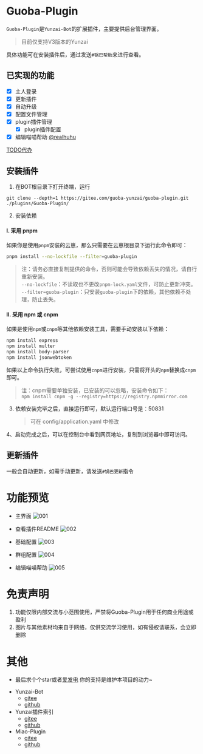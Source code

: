 # Guoba-Plugin

`Guoba-Plugin`是`Yunzai-Bot`的扩展插件，主要提供后台管理界面。

> 目前仅支持V3版本的Yunzai

具体功能可在安装插件后，通过发送`#锅巴帮助`来进行查看。

## 已实现的功能

- [x] 主人登录
- [x] 更新插件
- [x] 自动升级
- [x] 配置文件管理
- [x] plugin插件管理
    - [x] plugin插件配置
- [x] 编辑喵喵帮助 [@realhuhu](https://github.com/realhuhu)

[TODO代办](https://gitee.com/guoba-yunzai/resources/blob/master/other/TODO.md)

## 安装插件

1. 在BOT根目录下打开终端，运行

```
git clone --depth=1 https://gitee.com/guoba-yunzai/guoba-plugin.git ./plugins/Guoba-Plugin/
```

2. 安装依赖

#### Ⅰ. 采用 pnpm
如果你是使用`pnpm`安装的云崽，那么只需要在云崽根目录下运行此命令即可：

```bash
pnpm install --no-lockfile --filter=guoba-plugin
```

> 注：请务必直接复制提供的命令，否则可能会导致依赖丢失的情况，请自行重新安装。<br>
> `--no-lockfile`：不读取也不更改`pnpm-lock.yaml`文件，可防止更新冲突。<br>
> `--filter=guoba-plugin`：只安装`guoba-plugin`下的依赖，其他依赖不处理，防止丢失。

#### Ⅱ. 采用 npm 或 cnpm

如果是使用`npm`或`cnpm`等其他依赖安装工具，需要手动安装以下依赖：

```bash
npm install express
npm install multer
npm install body-parser
npm install jsonwebtoken
```
如果以上命令执行失败，可尝试使用`cnpm`进行安装，只需将开头的`npm`替换成`cnpm`即可。

> 注：cnpm需要单独安装，已安装的可以忽略，安装命令如下：<br>
> `npm install cnpm -g --registry=https://registry.npmmirror.com`

3. 依赖安装完毕之后，直接运行即可，默认运行端口号是：50831
   > 可在 config/application.yaml 中修改

4、启动完成之后，可以在控制台中看到网页地址，复制到浏览器中即可访问。

## 更新插件

一般会自动更新，如需手动更新，请发送`#锅巴更新`指令

# 功能预览

- 主界面
![001](./resources/images/readme/001.png)

- 查看插件README
![002](./resources/images/readme/002.png)

- 基础配置
![003](./resources/images/readme/003.png)

- 群组配置
![004](./resources/images/readme/004.png)

- 编辑喵喵帮助
![005](./resources/images/readme/005.png)

# 免责声明

1. 功能仅限内部交流与小范围使用，严禁将Guoba-Plugin用于任何商业用途或盈利
2. 图片与其他素材均来自于网络，仅供交流学习使用，如有侵权请联系，会立即删除

# 其他

- 最后求个个star或者[爱发电](https://afdian.net/a/zolay-poi)
  你的支持是维护本项目的动力~

* Yunzai-Bot
    - [gitee](https://gitee.com/Le-niao/Yunzai-Bot)
    - [github](https://github.com/Le-niao/Yunzai-Bot)
* Yunzai插件索引
    - [gitee](https://gitee.com/yhArcadia/Yunzai-Bot-plugins-index)
    - [github](https://github.com/yhArcadia/Yunzai-Bot-plugins-index)
* Miao-Plugin
    - [gitee](https://github.com/yoimiya-kokomi/miao-plugin)
    - [github](https://github.com/yoimiya-kokomi/miao-plugin)
